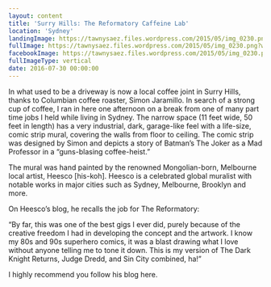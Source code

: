 ```yaml
---
layout: content
title: 'Surry Hills: The Reformatory Caffeine Lab'
location: 'Sydney'
landingImage: https://tawnysaez.files.wordpress.com/2015/05/img_0230.png?w=500&h=500&crop=1
fullImage: https://tawnysaez.files.wordpress.com/2015/05/img_0230.png?w=1000
facebookImage: https://tawnysaez.files.wordpress.com/2015/05/img_0230.png?w=1200&h=630&crop=1
fullImageType: vertical
date: 2016-07-30 00:00:00
---
```

In what used to be a driveway is now a local coffee joint in Surry Hills, thanks to Columbian coffee roaster, Simon Jaramillo. In search of a strong cup of coffee, I ran in here one afternoon on a break from one of many part time jobs I held while living in Sydney. The narrow space (11 feet wide, 50 feet in length) has a very industrial, dark, garage-like feel with a life-size, comic strip mural, covering the walls from floor to ceiling. The comic strip was designed by Simon and depicts a story of Batman’s The Joker as a Mad Professor in a “guns-blasing coffee-heist.”

The mural was hand painted by the renowned Mongolian-born, Melbourne local artist, Heesco [his-koh]. Heesco is a celebrated global muralist with notable works in major cities such as Sydney, Melbourne, Brooklyn and more.

On Heesco’s blog, he recalls the job for The Reformatory:

“By far, this was one of the best gigs I ever did, purely because of the creative freedom I had in developing the concept and the artwork. I know my 80s and 90s superhero comics, it was a blast drawing what I love without anyone telling me to tone it down. This is my version of The Dark Knight Returns, Judge Dredd, and Sin City combined, ha!”

I highly recommend you follow his blog here.
